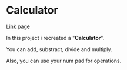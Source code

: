 # Calculator
[Link page](https://vlunaklick.github.io/calculator_top/)

In this project i recreated a "**Calculator**".

You can add, substract, divide and multiply.

Also, you can use your num pad for operations.
